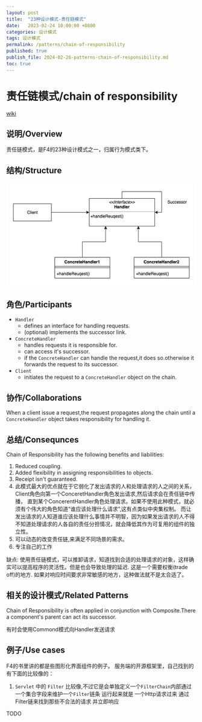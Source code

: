 ```yaml
---
layout: post
title:  "23种设计模式-责任链模式"
date:   2023-02-24 10:00:00 +0800
categories: 设计模式
tags: 设计模式
permalink: /patterns/chain-of-responsibility
published: true
publish_file: 2024-02-26-patterns-chain-of-responsibility.md
toc: true
---
```

# 责任链模式/chain of responsibility

[wiki](https://en.wikipedia.org/wiki/Chain-of-responsibility_pattern '')

## 说明/Overview

责任链模式，是F4的23种设计模式之一，归属行为模式类下。

## 结构/Structure

![](/assets/notes/patterns/chain_of_responsibility_struct.png '')

## 角色/Participants

- `Handler` 
    - defines an interface for handling requests.
    - (optional) implements the successor link.
- `ConcreteHandler`
    - handles requests it is responsible for.
    - can access it's successor.
    - if the `ConcreteHandler` can handle the request,it does so.otherwise it forwards the request to its successor.
- `Client`
    - initiates the request to a `ConcreteHandler` object on the chain.

## 协作/Collaborations
When a client issue a request,the request propagates along the chain until a `ConcreteHandler` object takes responsibility 
for handling it.

## 总结/Consequnces
Chain of Responsibility has the following benefits and liabilities:
1. Reduced coupling.
2. Added flexibility in assigning responsibilities to objects.
3. Receipt isn't guaranteed.
4. 此模式最大的优点就在于它弱化了发出请求的人和处理请求的人之间的关系，Client角色向第一个ConceretHandler角色发出请求,然后请求会在责任链中传播，
直到某个ConcerentHandler角色处理请求。如果不使用此种模式，就必须有个伟大的角色知道“谁应该处理什么请求”,这有点类似中央集权制。
而让发出请求的人知道谁应该处理什么事情并不明智，因为如果发出请求的人不得不知道处理请求的人各自的责任分担情况，就会降低其作为可复用的组件的独立性。
5. 可以动态的改变责任链,来满足不同场景的需求。
6. 专注自己的工作

缺点:
使用责任链模式，可以推卸请求，知道找到合适的处理请求的对象，这样确实可以提高程序的灵活性。但是也会导致处理的延迟.
这是一个需要权衡(trade off)的地方. 如果对响应时间要求非常敏感的地方，这种做法就不是太合适了。

## 相关的设计模式/Related Patterns
Chain of Responsibility is often applied in conjunction with Composite.There a component's parent can act its successor.

有时会使用Commond模式向Handler发送请求


## 例子/Use cases
F4的书里讲的都是些图形化界面组件的例子。
服务端的开源框架里，自己找到的有下面的比较像的： 
1. `Servlet` 中的 `Filter` 比较像,不过它是会单独定义一个`FilterChain`内部通过一个集合字段来维护一个`Filter`链条
运行起来就是 一个Http请求过来 通过Filter链来找到那些不合法的请求 并立即响应

TODO

